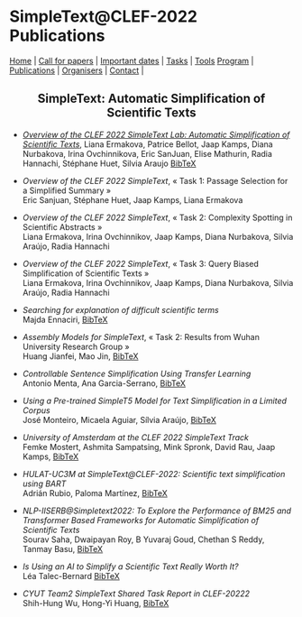# SimpleText@CLEF-2022 Publications
<p align="center">
</p>

[Home](./) | [Call for papers](./CFP) | [Important dates](./dates) | [Tasks](./tasks)  | [Tools](./tools) 
[Program](./program) | [Publications](./publications) | [Organisers](./organisers) | [Contact](./contact) |


<h2 align="center">SimpleText: Automatic Simplification of Scientific Texts</h2>

- [_Overview of the CLEF 2022 SimpleText Lab: Automatic Simplification of Scientific Texts_](https://link.springer.com/chapter/10.1007/978-3-031-13643-6_28), Liana Ermakova, Patrice Bellot, Jaap Kamps, Diana Nurbakova, Irina Ovchinnikova, Eric SanJuan, Elise Mathurin, Radia Hannachi, Stéphane Huet, Silvia Araujo [BibTeX](../../BibTeX/ermakova_overview_2022.bib)

- _Overview of the CLEF 2022 SimpleText_, «&nbsp;Task 1: Passage Selection for a Simplified Summary&nbsp;»  
Eric Sanjuan, Stéphane Huet, Jaap Kamps, Liana Ermakova

- _Overview of the CLEF 2022 SimpleText_, «&nbsp;Task 2: Complexity Spotting in Scientific Abstracts&nbsp;»  
Liana Ermakova, Irina Ovchinnikov, Jaap Kamps, Diana Nurbakova, Silvia Araújo, Radia Hannachi  

- _Overview of the CLEF 2022 SimpleText_, «&nbsp;Task 3: Query Biased Simplification of Scientific Texts&nbsp;»  
Liana Ermakova, Irina Ovchinnikov, Jaap Kamps, Diana Nurbakova, Silvia Araújo, Radia Hannachi 

- _Searching for explanation of difficult scientific terms_  
Majda Ennaciri, <a href="../../BibTeX/ennaciri_searching_2022.bib">BibTeX</a> 

- _Assembly Models for SimpleText_, «&nbsp;Task 2: Results from Wuhan University Research Group&nbsp;»  
Huang Jianfei, Mao Jin, <a href="../../BibTeX/jianfei_assembly_2022.bib">BibTeX</a>

- _Controllable Sentence Simplification Using Transfer Learning_  
Antonio Menta, Ana Garcia-Serrano, <a href="../../BibTeX/menta_controllable_2022.bib">BibTeX</a>

- _Using a Pre-trained SimpleT5 Model for Text Simplification in a Limited Corpus_  
José Monteiro, Micaela Aguiar, Sílvia Araújo, <a href="../../BibTeX/monteiro_using_2022.bib">BibTeX</a>

- _University of Amsterdam at the CLEF 2022 SimpleText Track_  
Femke Mostert, Ashmita Sampatsing, Mink Spronk, David Rau, Jaap Kamps, <a href="../../BibTeX/mostert_university_2022.bib">BibTeX</a>

- _HULAT-UC3M at SimpleText@CLEF-2022: Scientific text simplification using BART_  
Adrián Rubio, Paloma Martínez, <a href="../../BibTeX/rubio_hulat-uc3m_2022.bib">BibTeX</a>

- _NLP-IISERB@Simpletext2022: To Explore the Performance of BM25 and Transformer Based Frameworks for Automatic Simplification of Scientific Texts_  
Sourav Saha, Dwaipayan Roy, B Yuvaraj Goud, Chethan S Reddy, Tanmay Basu, <a href="../../BibTeX/saha-nlp-iiserbsimpletext2022_2022.bib">BibTeX</a>

- _Is Using an AI to Simplify a Scientific Text Really Worth It?_  
Léa Talec-Bernard <a href="../../BibTeX/talec-bernard_is_2022.bib">BibTeX</a>

- _CYUT Team2 SimpleText Shared Task Report in CLEF-20222_  
Shih-Hung Wu, Hong-Yi Huang, <a href="../../BibTeX/wu_cyut_2022.bib">BibTeX</a>
